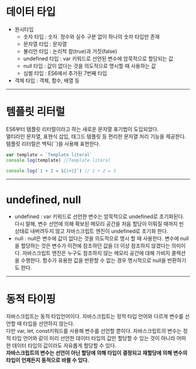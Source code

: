 # 데이터 타입
- 원시타입
  - 숫자 타입 : 숫자. 정수와 실수 구분 없이 하나의 숫자 타입만 존재
  - 문자열 타입 : 문자열
  - 불리언 타입 : 논리척 참(true)과 거짓(false)
  - undefined 타입 : var 키워드로 선언된 변수에 암묵적으로 할당되는 값
  - null 타입 : 값이 없다는 것을 의도적으로 명시할 때 사용하는 값
  - 심벌 타입 : ES6에서 추가된 7번째 타입
- 객체 타입 : 객체, 함수, 배열 등
---
# 템플릿 리터럴
ES6부터 템플릿 리터럴이라고 하는 새로운 문자열 표기법이 도입되었다.  
멀티라인 문자열, 표현식 삽입, 태그드 템플릿 등 편리한 문자열 처리 기능을 제공한다.  
템플릿 리터럴은 백틱(``)을 사용해 표현한다.
```js
var template = `Template literal`
console.log(template) //Template literal

console.log(`1 + 2 = ${1+2}`) // 1 + 2 = 3
```
---
  
# undefined, null

- undefined : var 키워드로 선언한 변수는 암묵적으로 undefined로 초기화된다. 다시 말해, 변수 선언에 의해 확보된 메모리 공간을 처음 할당이 이뤄질 때까지 빈 상태로 내버려두지 않고 자바스크립트 엔진이 undefined로 초기화 한다.
- null : null은 변수에 값이 없다는 것을 의도적으로 명시 할 때 사용한다. 변수에 null을 할당하는 것은 변수가 이전에 참조하던 값을 더 이상 참조하지 않겠다는 의미이다. 자바스크립트 엔진은 누구도 참조하지 않는 메모리 공간에 대해 가비지 콜렉션을 수행한다. 함수가 유용한 값을 반환할 수 없는 경우 명시적으로 null을 반환하기도 한다.

---
# 동적 타이핑
자바스크립트는 동적 타입언어이다. 자바스크립트는 정적 타입 언어와 다르게 변수를 선언할 때 타입을 선언하지 않는다.  
다만 var, let, const키워드를 사용해 변수를 선언할 뿐이다. 자바스크립트의 변수는 정적 타입 언어와 같이 미리 선언한 데이터 타입의 값만 할당할 수 있는 것이 아니라 어떠한 데이터 타입의 값이라도 자유롭게 할당할 수 있다.  
**자바스크립트의 변수는 선언이 아닌 할당에 의해 타입이 결정되고 재할당에 의해 변수의 타입이 언제든지 동적으로 바뀔 수 있다.**  

